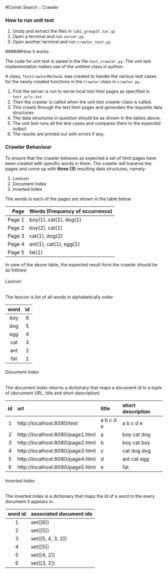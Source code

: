 #Comet Search :: Crawler

### How to run unit test

1. Unzip and extract the files in `lab1_group37.tar.gz`
2. Open a terminal and run `server.py`
3. Open another terminal and run `crawler_test.py`

######How it works

The code for unit test is saved in the file `test_crawler.py`. The unit test implementation makes use of the unittest class in python.

A class, `TestCrawlerMethods` was created to handle the various test cases for the newly created functions in the `Crawler` class in `crawler.py`.

1. First the server is run to serve local test html pages as specified in `test_urls.txt`.
2. Then the crawler is called when the unit test crawler class is called. 
3. This crawls through the test html pages and generates the requisite data structures
4. The data structures in question should be as shown in the tables above.
5. The unit test runs all the test cases and compares them to the expected output.
6. The results are printed out with errors if any.



### Crawler Behaviour

To ensure that the crawler behaves as expected a set of html pages have been created with specific words in them. The crawler will traverse the pages and come up with **three (3)** resulting data structures, namely:

1. Lexicon
2. Document Index
3. Inverted Index

The words in each of the pages are shown in the table below

|   Page | Words (Frequency of occurrence) |
| -----: | ------------------------------- |
| Page 1 | boy(1), cat(1), dog(1)          |
| Page 2 | boy(2), cat(1)                  |
| Page 3 | cat(1), dog(2)                  |
| Page 4 | ant(1), cat(1), egg(1)          |
| Page 5 | fat(1)                          |



In view of the above table, the expected result form the crawler should be as follows:

###### Lexicon

The lexicon is list of all words in alphabetically order

| word |  id  |
| :--: | :--: |
| boy  |  6   |
| dog  |  5   |
| egg  |  4   |
| cat  |  3   |
| ant  |  2   |
| fat  |  1   |

###### Document Index

The document index returns a dictionary that maps a document id to a tuple of (document URL, title and short description)

|  id  | url                              | title     | short description |
| :--: | :------------------------------- | :-------- | :---------------- |
|  1   | http://localhost:8080/test       | a b c d e | a b c d e         |
|  2   | http://localhost:8080/page1.html | a         | boy cat dog       |
|  3   | http://localhost:8080/page2.html | b         | boy cat boy       |
|  4   | http://localhost:8080/page3.html | c         | cat dog dog       |
|  5   | http://localhost:8080/page4.html | d         | ant cat egg       |
|  6   | http://localhost:8080/page5.html | e         | fat               |

###### Inverted Index

The inverted index is a dictionary that maps the id of a word to the every document it appears in.

| word id | associated document ids |
| :-----: | :---------------------- |
|    1    | set([6])                |
|    2    | set([5])                |
|    3    | set([5, 4, 3, 2])       |
|    4    | set([5])                |
|    5    | set([4, 2])             |
|    6    | set([3, 2])             |
